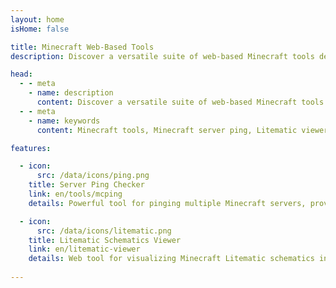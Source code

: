 ```yaml
---
layout: home
isHome: false

title: Minecraft Web-Based Tools
description: Discover a versatile suite of web-based Minecraft tools designed to enhance your gameplay, server management, and creative projects. From real-time server status checks to 3D schematic visualization and beyond, streamline your Minecraft experience with user-friendly, high-performance utilities.

head:
  - - meta
    - name: description
      content: Discover a versatile suite of web-based Minecraft tools designed to enhance your gameplay, server management, and creative projects. From real-time server status checks to 3D schematic visualization and beyond, streamline your Minecraft experience with user-friendly, high-performance utilities.
  - - meta
    - name: keywords
      content: Minecraft tools, Minecraft server ping, Litematic viewer, Minecraft schematic visualizer, web-based Minecraft utilities, server management tools, Minecraft creative tools, 3D schematic renderer

features:

  - icon:
      src: /data/icons/ping.png
    title: Server Ping Checker
    link: en/tools/mcping
    details: Powerful tool for pinging multiple Minecraft servers, providing real-time status, player counts, and server details.

  - icon:
      src: /data/icons/litematic.png
    title: Litematic Schematics Viewer
    link: en/litematic-viewer
    details: Web tool for visualizing Minecraft Litematic schematics in 3D, with accurate block textures and interactive controls.
      
---
```


